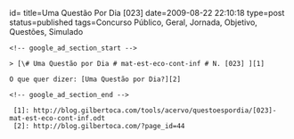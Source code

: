id=
title=Uma Questão Por Dia [023] 
date=2009-08-22 22:10:18
type=post
status=published
tags=Concurso Público, Geral, Jornada, Objetivo, Questões, Simulado
~~~~~~
<!-- google_ad_section_start -->

> [\# Uma Questão por Dia # mat-est-eco-cont-inf # N. [023] ][1]

O que quer dizer: [Uma Questão por Dia?][2]

<!-- google_ad_section_end -->

 [1]: http://blog.gilbertoca.com/tools/acervo/questoespordia/[023]-mat-est-eco-cont-inf.odt
 [2]: http://blog.gilbertoca.com/?page_id=44